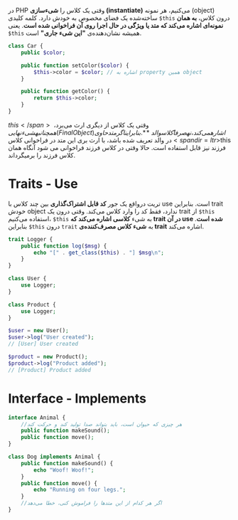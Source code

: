 در PHP وقتی یک کلاس را **شیءسازی (instantiate)** می‌کنیم، هر نمونه (object) ساخته‌شده یک فضای مخصوص به خودش دارد. کلمه کلیدی `$this` درون کلاس، **به همان نمونه‌ای اشاره می‌کند که متد یا ویژگی در حال اجرا روی آن فراخوانی شده است**. یعنی `$this` همیشه نشان‌دهنده‌ی **"این شیء جاری"** است.
```php ln=false
class Car {
    public $color;

    public function setColor($color) {
        $this->color = $color; // اشاره به property همین object
    }

    public function getColor() {
        return $this->color;
    }
}
```

وقتی یک کلاس از دیگری ارث می‌برد، <span dir=ltr>$this</span> همچنان به شیء نهایی (Final Object) اشاره می‌کند، نه صرفاً کلاس والد**. بنابراین اگر متد حاوی <span dir=ltr>$this</span> در والد تعریف شده باشد، با ارث بری این متد در فراخوانی کلاس فرزند نیز قابل استفاده است. حالا وقتی در کلاس فرزند فراخوانی می شود آنگاه همان کلاس فرزند را برمیگرداند.
# Traits - Use
تریت درواقع یک جور **کد قابل اشتراک‌گذاری** بین چند کلاس با use است. بنابراین trait خودش object ندارد، فقط کد را وارد کلاس می‌کند. وقتی درون یک trait از `$this` استفاده می‌کنیم، `$this` به شیء **کلاسی اشاره می‌کند که trait در آن use شده است**. بنابراین `$this` درون `trait` به **شیء کلاس مصرف‌کننده‌ی trait** اشاره می‌کند.
```php ln=false
trait Logger {
    public function log($msg) {
        echo "[" . get_class($this) . "] $msg\n";
    }
}

class User {
    use Logger;
}

class Product {
    use Logger;
}

$user = new User();
$user->log("User created"); 
// [User] User created

$product = new Product();
$product->log("Product added"); 
// [Product] Product added
```
# Interface - Implements
```php ln=false
interface Animal {
	//هر چیزی که حیوان است، باید بتواند صدا تولید کند و حرکت کند
    public function makeSound();
    public function move();
}

class Dog implements Animal {
    public function makeSound() {
        echo "Woof! Woof!";
    }
    public function move() {
        echo "Running on four legs.";
    }
    //اگر هر کدام از این متدها را فراموش کنی، خطا می‌دهد
}
```